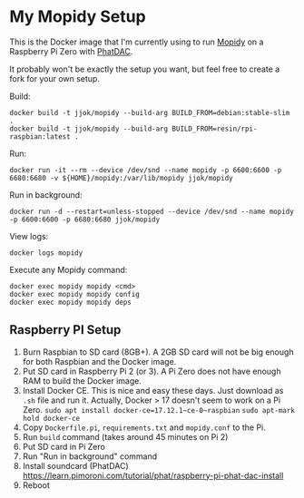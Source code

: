 My Mopidy Setup
===============

This is the Docker image that I'm currently using to run [Mopidy](https://www.mopidy.com/) on a Raspberry Pi Zero with
[PhatDAC](https://shop.pimoroni.com/products/phat-dac).

It probably won't be exactly the setup you want, but feel free to create a fork for your own setup.

Build:

    docker build -t jjok/mopidy --build-arg BUILD_FROM=debian:stable-slim .
    docker build -t jjok/mopidy --build-arg BUILD_FROM=resin/rpi-raspbian:latest .

Run:

    docker run -it --rm --device /dev/snd --name mopidy -p 6600:6600 -p 6680:6680 -v ${HOME}/mopidy:/var/lib/mopidy jjok/mopidy

Run in background:

    docker run -d --restart=unless-stopped --device /dev/snd --name mopidy -p 6600:6600 -p 6680:6680 jjok/mopidy

View logs:

    docker logs mopidy

Execute any Mopidy command:

    docker exec mopidy mopidy <cmd>
    docker exec mopidy mopidy config
    docker exec mopidy mopidy deps


Raspberry PI Setup
------------------

1. Burn Raspbian to SD card (8GB+).
   A 2GB SD card will not be big enough for both Raspbian and the Docker image.
2. Put SD card in Raspberry Pi 2 (or 3).
   A Pi Zero does not have enough RAM to build the Docker image.
3. Install Docker CE.
   This is nice and easy these days. Just download as `.sh` file and run it.
   Actually, Docker > 17 doesn't seem to work on a Pi Zero.
   `sudo apt install docker-ce=17.12.1~ce-0~raspbian`
   `sudo apt-mark hold docker-ce`
4. Copy `Dockerfile.pi`, `requirements.txt` and `mopidy.conf` to the Pi.
5. Run `build` command (takes around 45 minutes on Pi 2)
6. Put SD card in Pi Zero
7. Run "Run in background" command
8. Install soundcard (PhatDAC)
   https://learn.pimoroni.com/tutorial/phat/raspberry-pi-phat-dac-install
9. Reboot
